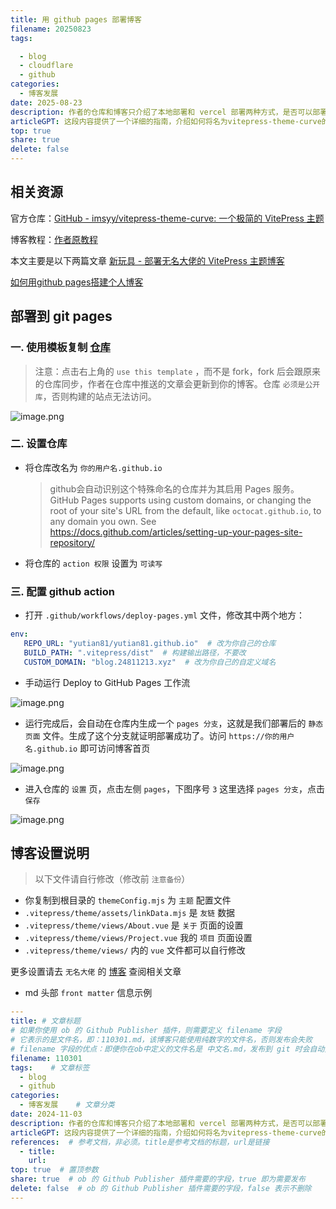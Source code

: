 ```yaml
---
title: 用 github pages 部署博客  
filename: 20250823  
tags:  

  - blog  
  - cloudflare  
  - github  
categories:  
  - 博客发展 
date: 2025-08-23  
description: 作者的仓库和博客只介绍了本地部署和 vercel 部署两种方式，是否可以部署到 github pages 和 cf pages 呢？答案是可以的！  
articleGPT: 这段内容提供了一个详细的指南，介绍如何将名为vitepress-theme-curve的VitePress主题博客部署到GitHub Pages和Cloudflare Pages。步骤包括从模板复制仓库、设置仓库名称和权限、配置GitHub Actions以及绑定自定义域名。同时，也提供了关于如何在Cloudflare Pages上部署的两种方法。文档最后提到了一些需要用户自行修改的设置文件，以及提供了作者博客的链接，用户可以查阅更多相关设置的指南。  
top: true  
share: true  
delete: false  
---
```



## 相关资源  

官方仓库：[GitHub - imsyy/vitepress-theme-curve: 一个极简的 VitePress 主题](https://github.com/imsyy/vitepress-theme-curve)  

博客教程：[作者原教程](https://blog.imsyy.top/posts/2024/0320)  

本文主要是以下两篇文章
[新玩具 - 部署无名大佬的 VitePress 主题博客](https://blog2.811520.xyz/posts/2024-11/110301)

[如何用github pages搭建个人博客](https://tsh1203.github.io/posts/2024/1034)





## 部署到 git pages  

### 一. 使用模板复制 [仓库](https://github.com/yutian81/)  

> 注意：点击右上角的 `use this template` ，而不是 fork，fork 后会跟原来的仓库同步，作者在仓库中推送的文章会更新到你的博客。仓库 `必须是公开库`，否则构建的站点无法访问。  

![image.png](https://pan.811520.xyz/2024-11/1730619531-image.webp)  

### 二. 设置仓库  

- 将仓库改名为 `你的用户名.github.io`  

  > github会自动识别这个特殊命名的仓库并为其启用 Pages 服务。
  > GitHub Pages supports using custom domains, or changing the root of your site's URL from the default, like `octocat.github.io`, to any domain you own. See https://docs.github.com/articles/setting-up-your-pages-site-repository/

- 将仓库的 `action 权限` 设置为 `可读写`
### 三. 配置 github action  

- 打开 `.github/workflows/deploy-pages.yml` 文件，修改其中两个地方：
  
```yml  
env:  
   REPO_URL: "yutian81/yutian81.github.io"  # 改为你自己的仓库  
   BUILD_PATH: ".vitepress/dist"  # 构建输出路径，不要改  
   CUSTOM_DOMAIN: "blog.24811213.xyz"  # 改为你自己的自定义域名  
```

- 手动运行 Deploy to GitHub Pages 工作流  
  

![image.png](https://pan.811520.xyz/2024-11/1730620765-image.webp)  

- 运行完成后，会自动在仓库内生成一个 `pages 分支`，这就是我们部署后的 `静态页面` 文件。生成了这个分支就证明部署成功了。访问 `https://你的用户名.github.io` 即可访问博客首页  
  

![image.png](https://pan.811520.xyz/2024-11/1730620832-image.webp)  

- 进入仓库的 `设置` 页，点击左侧 `pages`，下图序号 `3` 这里选择 `pages 分支`，点击 `保存`  
  

![image.png](https://pan.811520.xyz/2024-11/1730620958-image.webp)    

## 博客设置说明  

> 以下文件请自行修改（修改前 `注意备份`）  

- 你复制到根目录的 `themeConfig.mjs` 为 `主题` 配置文件  
- `.vitepress/theme/assets/linkData.mjs` 是 `友链` 数据  
- `.vitepress/theme/views/About.vue` 是 `关于` 页面的设置  
- `.vitepress/theme/views/Project.vue` 我的 `项目` 页面设置  
- `.vitepress/theme/views/` 内的 `vue` 文件都可以自行修改  

更多设置请去 `无名大佬` 的 [博客](https://blog.imsyy.top/) 查阅相关文章  

- md 头部 `front matter` 信息示例  
  
```yml  
---    
title: # 文章标题  
# 如果你使用 ob 的 Github Publisher 插件，则需要定义 filename 字段  
# 它表示的是文件名，即：110301.md，该博客只能使用纯数字的文件名，否则发布会失败  
# filename 字段的优点：即便你在ob中定义的文件名是 中文名.md，发布到 git 时会自动变为 数字.md  
filename: 110301  
tags:    # 文章标签
  - blog     
  - github    
categories:    
  - 博客发展    # 文章分类
date: 2024-11-03    
description: 作者的仓库和博客只介绍了本地部署和 vercel 部署两种方式，是否可以部署到 github pages 和 cf pages 呢？答案是可以的！    
articleGPT: 这段内容提供了一个详细的指南，介绍如何将名为vitepress-theme-curve的VitePress主题博客部署到GitHub Pages和Cloudflare Pages。步骤包括从模板复制仓库、设置仓库名称和权限、配置GitHub Actions以及绑定自定义域名。同时，也提供了关于如何在Cloudflare Pages上部署的两种方法。文档最后提到了一些需要用户自行修改的设置文件，以及提供了作者博客的链接，用户可以查阅更多相关设置的指南。    
references:  # 参考文档，非必须。title是参考文档的标题，url是链接  
  - title:     
    url:     
top: true  # 置顶参数  
share: true  # ob 的 Github Publisher 插件需要的字段，true 即为需要发布  
delete: false  # ob 的 Github Publisher 插件需要的字段，false 表示不删除  
---  
```
